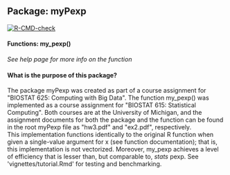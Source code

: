 ## Package: myPexp
[![R-CMD-check](https://github.com/grichards-beepboop/biostat625/actions/workflows/R-CMD-check.yaml/badge.svg)](https://github.com/grichards-beepboop/biostat625/actions/workflows/R-CMD-check.yaml)
#### Functions: my_pexp()
*See help page for more info on the function*
#### **What is the purpose of this package?**
The package myPexp was created as part of a course assignment for 
"BIOSTAT 625: Computing with Big Data". The function my_pexp() was implemented 
as a course assignment for "BIOSTAT 615: Statistical Computing". Both courses are
at the University of Michigan, and the assignment documents for both the package and
the function can be found in the root myPexp file as "hw3.pdf" and "ex2.pdf",
respectively.  
This implementation functions identically to the original R function when given a
single-value argument for x (see function documentation); that is, this implementation
is not vectorized. Moreover, my_pexp achieves a level of efficiency that is lesser than,
but comparable to, *stats* pexp. See 'vignettes/tutorial.Rmd' for testing and benchmarking.

